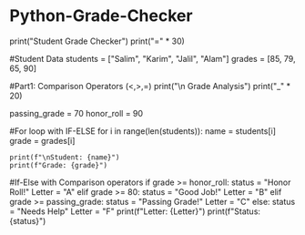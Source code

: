 # Python-Grade-Checker
print("Student Grade Checker")
print("=" * 30)

#Student Data
students = ["Salim", "Karim", "Jalil", "Alam"]
grades = [85, 79, 65, 90]

#Part1: Comparison Operators (<,>,=)
print("\n Grade Analysis")
print("_" * 20)

passing_grade = 70
honor_roll = 90

#For loop with IF-ELSE
for i in range(len(students)):
    name = students[i]
    grade = grades[i]

    print(f"\nStudent: {name}")
    print(f"Grade: {grade}")

#If-Else with Comparison operators
    if grade >= honor_roll:
        status = "Honor Roll!"
        Letter = "A"
    elif grade >= 80:
        status = "Good Job!"
        Letter = "B"
    elif grade >= passing_grade:
        status = "Passing Grade!"
        Letter = "C"
    else:
        status = "Needs Help"
        Letter = "F"
    print(f"Letter: {Letter}")
    print(f"Status: {status}")
